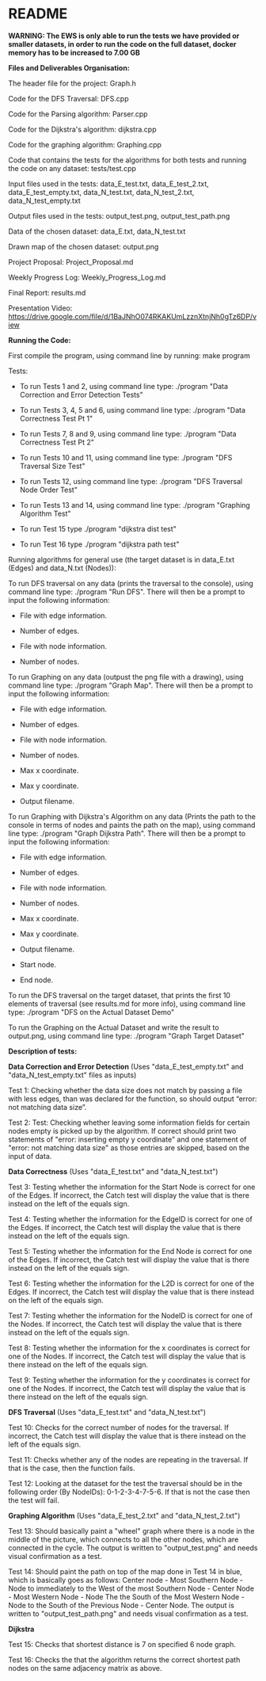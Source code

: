 # README
**WARNING: The EWS is only able to run the tests we have provided or smaller datasets, in order to run the code on the full dataset, docker memory has to be increased to 7.00 GB**

**Files and Deliverables Organisation:**

The header file for the project: Graph.h

Code for the DFS Traversal: DFS.cpp

Code for the Parsing algorithm: Parser.cpp

Code for the Dijkstra's algorithm: dijkstra.cpp

Code for the graphing algorithm: Graphing.cpp

Code that contains the tests for the algorithms for both tests and running the code on any dataset: tests/test.cpp

Input files used in the tests: data_E_test.txt, data_E_test_2.txt, data_E_test_empty.txt, data_N_test.txt, data_N_test_2.txt, data_N_test_empty.txt  

Output files used in the tests: output_test.png, output_test_path.png

Data of the chosen dataset: data_E.txt, data_N_test.txt

Drawn map of the chosen dataset: output.png

Project Proposal: Project_Proposal.md

Weekly Progress Log: Weekly_Progress_Log.md

Final Report: results.md

Presentation Video: https://drive.google.com/file/d/1BaJNhO074RKAKUmLzznXtnjNh0gTz6DP/view

**Running the Code:**

First compile the program, using command line by running: make program

Tests:

- To run Tests 1 and 2, using command line type: ./program "Data Correction and Error Detection Tests"

- To run Tests 3, 4, 5 and 6, using command line type: ./program "Data Correctness Test Pt 1"

- To run Tests 7, 8 and 9, using command line type: ./program "Data Correctness Test Pt 2"

- To run Tests 10 and 11, using command line type: ./program "DFS Traversal Size Test"

- To run Tests 12, using command line type: ./program "DFS Traversal Node Order Test"

- To run Tests 13 and 14, using command line type: ./program "Graphing Algorithm Test"

- To run Test 15 type ./program "dijkstra dist test"

- To run Test 16 type ./program "dijkstra path test"

Running algorithms for general use (the target dataset is in data_E.txt (Edges) and data_N.txt (Nodes)):

To run DFS traversal on any data (prints the traversal to the console), using command line type: ./program "Run DFS". There will then be a prompt to input the following information:

- File with edge information.

- Number of edges.

- File with node information.

- Number of nodes.

To run Graphing on any data (outpust the png file with a drawing), using command line type: ./program "Graph Map". There will then be a prompt to input the following information:

- File with edge information.

- Number of edges.

- File with node information.

- Number of nodes.

- Max x coordinate.

- Max y coordinate.

- Output filename.

To run Graphing with Dijkstra's Algorithm on any data (Prints the path to the console in terms of nodes and paints the path on the map), using command line type: ./program "Graph Dijkstra Path". There will then be a prompt to input the following information:

- File with edge information.

- Number of edges.

- File with node information.

- Number of nodes.

- Max x coordinate.

- Max y coordinate.

- Output filename.

- Start node.

- End node.

To run the DFS traversal on the target dataset, that prints the first 10 elements of traversal (see results.md for more info), using command line type: ./program "DFS on the Actual Dataset Demo"

To run the Graphing on the Actual Dataset and write the result to output.png, using command line type: ./program "Graph Target Dataset"

**Description of tests:**

**Data Correction and Error Detection** (Uses "data_E_test_empty.txt" and "data_N_test_empty.txt" files as inputs)

Test 1: Checking whether the data size does not match by passing a file with less edges, than was declared for the function, so should output “error: not matching data size”.

Test 2: Test: Checking whether leaving some information fields for certain nodes empty is picked up by the algorithm. If correct should print two statements of "error: inserting empty y coordinate" and one statement of "error: not matching data size" as those entries are skipped, based on the input of data.

**Data Correctness** (Uses "data_E_test.txt" and "data_N_test.txt")

Test 3: Testing whether the information for the Start Node is correct for one of the Edges. If incorrect, the Catch test will display the value that is there instead on the left of the equals sign.

Test 4: Testing whether the information for the EdgeID is correct for one of the Edges. If incorrect, the Catch test will display the value that is there instead on the left of the equals sign.

Test 5: Testing whether the information for the End Node is correct for one of the Edges. If incorrect, the Catch test will display the value that is there instead on the left of the equals sign.

Test 6: Testing whether the information for the L2D is correct for one of the Edges. If incorrect, the Catch test will display the value that is there instead on the left of the equals sign.

Test 7: Testing whether the information for the NodeID is correct for one of the Nodes. If incorrect, the Catch test will display the value that is there instead on the left of the equals sign.

Test 8: Testing whether the information for the x coordinates is correct for one of the Nodes. If incorrect, the Catch test will display the value that is there instead on the left of the equals sign.

Test 9: Testing whether the information for the y coordinates is correct for one of the Nodes. If incorrect, the Catch test will display the value that is there instead on the left of the equals sign.

**DFS Traversal** (Uses "data_E_test.txt" and "data_N_test.txt")

Test 10: Checks for the correct number of nodes for the traversal. If incorrect, the Catch test will display the value that is there instead on the left of the equals sign.

Test 11: Checks whether any of the nodes are repeating in the traversal. If that is the case, then the function fails.

Test 12: Looking at the dataset for the test the traversal should be in the following order (By NodeIDs): 0-1-2-3-4-7-5-6. If that is not the case then the test will fail.

**Graphing Algorithm** (Uses "data_E_test_2.txt" and "data_N_test_2.txt")

Test 13: Should basically paint a "wheel" graph where there is a node in the middle of the picture, which connects to all the other nodes, which are connected in the cycle. The output is written to "output_test.png" and needs visual confirmation as a test.

Test 14: Should paint the path on top of the map done in Test 14 in blue, which is basically goes as follows: Center node - Most Southern Node - Node to immediately to the West of the most Southern Node - Center Node - Most Western Node - Node The the South of the Most Western Node - Node to the South of the Previous Node - Center Node. The output is written to "output_test_path.png" and needs visual confirmation as a test.

**Dijkstra**

Test 15: Checks that shortest distance is 7 on specified 6 node graph. 

Test 16: Checks the that the algorithm returns the correct shortest path nodes on the same adjacency matrix as above.
